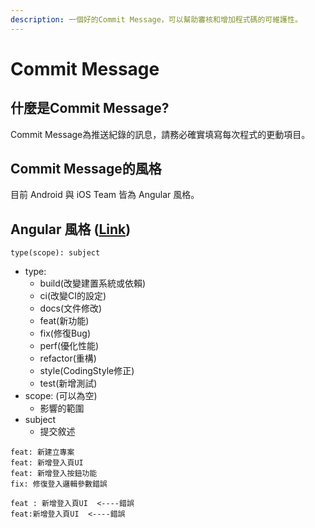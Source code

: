 ```yaml
---
description: 一個好的Commit Message，可以幫助審核和增加程式碼的可維護性。
---
```


# Commit Message

## 什麼是Commit Message?

Commit Message為推送紀錄的訊息，請務必確實填寫每次程式的更動項目。

## Commit Message的風格

目前 Android 與 iOS Team 皆為 Angular 風格。

## Angular 風格 \([Link](https://github.com/angular/angular/blob/22b96b9/CONTRIBUTING.md#-commit-message-guidelines)\)

```text
type(scope): subject
```

* type:
  * build\(改變建置系統或依賴\)
  * ci\(改變CI的設定\)
  * docs\(文件修改\)
  * feat\(新功能\)
  * fix\(修復Bug\)
  * perf\(優化性能\)
  * refactor\(重構\)
  * style\(CodingStyle修正\)
  * test\(新增測試\)
* scope: \(可以為空\)
  * 影響的範圍
* subject
  * 提交敘述

```text
feat: 新建立專案
feat: 新增登入頁UI
feat: 新增登入按鈕功能
fix: 修復登入邏輯參數錯誤

feat : 新增登入頁UI  <----錯誤
feat:新增登入頁UI  <----錯誤
```

